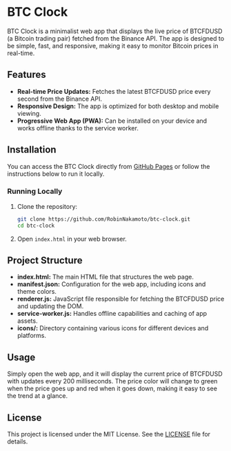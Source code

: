 # BTC Clock

BTC Clock is a minimalist web app that displays the live price of BTCFDUSD (a Bitcoin trading pair) fetched from the Binance API. The app is designed to be simple, fast, and responsive, making it easy to monitor Bitcoin prices in real-time.

## Features

- **Real-time Price Updates:** Fetches the latest BTCFDUSD price every second from the Binance API.
- **Responsive Design:** The app is optimized for both desktop and mobile viewing.
- **Progressive Web App (PWA):** Can be installed on your device and works offline thanks to the service worker.

## Installation

You can access the BTC Clock directly from [GitHub Pages](https://robinnakamoto.github.io/btc-price) or follow the instructions below to run it locally.

### Running Locally

1. Clone the repository:

    ```bash
    git clone https://github.com/RobinNakamoto/btc-clock.git
    cd btc-clock
    ```

2. Open `index.html` in your web browser.

## Project Structure

- **index.html:** The main HTML file that structures the web page.
- **manifest.json:** Configuration for the web app, including icons and theme colors.
- **renderer.js:** JavaScript file responsible for fetching the BTCFDUSD price and updating the DOM.
- **service-worker.js:** Handles offline capabilities and caching of app assets.
- **icons/:** Directory containing various icons for different devices and platforms.

## Usage

Simply open the web app, and it will display the current price of BTCFDUSD with updates every 200 milliseconds. The price color will change to green when the price goes up and red when it goes down, making it easy to see the trend at a glance.

## License

This project is licensed under the MIT License. See the [LICENSE](./LICENSE) file for details.
